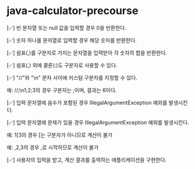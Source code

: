 # java-calculator-precourse

[✅] 빈 문자열 또는 null 값을 입력할 경우 0을 반환한다.

[✅] 숫자 하나를 문자열로 입력할 경우 해당 숫자를 반환한다.

[✅] 쉼표(,)를 구분자로 가지는 문자열을 입력받아 각 숫자의 합을 반환한다.

[✅] 쉼표(,) 외에 콜론(:)도 구분자로 사용할 수 있다.

[✅] "//"와 "\n" 문자 사이에 커스텀 구분자를 지정할 수 있다.

예: //;\n1;2;3의 경우 구분자는 ;이며, 결과는 6이다.

[✅] 입력 문자열에 음수가 포함된 경우 IllegalArgumentException 예외를 발생시킨다.

[✅] 입력 문자열에 문제가 있을 경우 IllegalArgumentException 예외를 발생시킨다.

예: 1[3의 경우 [는 구분자가 아니므로 계산이 불가

예: ,2,3의 경우 ,로 시작하므로 계산이 불가

[✅] 사용자의 입력을 받고, 계산 결과를 출력하는 애플리케이션을 구현한다.

